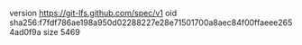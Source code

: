 version https://git-lfs.github.com/spec/v1
oid sha256:f7fdf786ae198a950d02288227e28e71501700a8aec84f00ffaeee2654ad0f9a
size 5469
